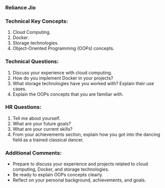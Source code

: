 ### Reliance Jio

### **Technical Key Concepts:**

1. Cloud Computing.
2. Docker.
3. Storage technologies.
4. Object-Oriented Programming (OOPs) concepts.

### **Technical Questions:**

1. Discuss your experience with cloud computing.
2. How do you implement Docker in your projects?
3. What storage technologies have you worked with? Explain their use cases.
4. Explain the OOPs concepts that you are familiar with.

### **HR Questions:**

1. Tell me about yourself.
2. What are your future goals?
3. What are your current skills?
4. From your achievements section, explain how you got into the dancing field as a trained classical dancer.

### **Additional Comments:**

- Prepare to discuss your experience and projects related to cloud computing, Docker, and storage technologies.
- Be ready to explain OOPs concepts clearly.
- Reflect on your personal background, achievements, and goals.
  